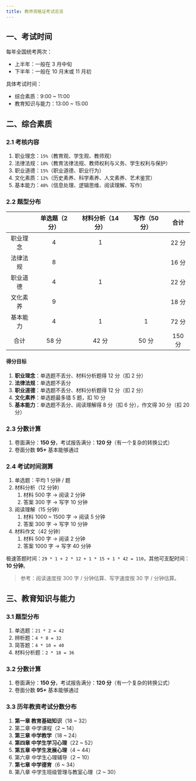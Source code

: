 ```yaml
---
title: 教师资格证考试总览
---
```


## 一、考试时间

每年全国统考两次：

- 上半年：一般在 3 月中旬
- 下半年：一般在 10 月末或 11 月初

具体考试时间：

- 综合素质：9:00 ~ 11:00
- 教育知识与能力：13:00 ~ 15:00

## 二、综合素质

### 2.1 考核内容

1. 职业理念：`15%`（教育观、学生观、教师观）
2. 法律法规：`10%`（教育法律法规、教师权利与义务、学生权利与保护）
3. 职业道德：`15%`（职业道德、职业行为）
4. 文化素质：`12%`（历史素养、科学素养、人文素养、艺术鉴赏）
5. 基本能力：`48%`（信息处理、逻辑思维、阅读理解、写作）

### 2.2 题型分布

|          | 单选题（2 分） | 材料分析（14 分） | 写作（50 分） |  合计  |
| :------: | :------------: | :---------------: | :-----------: | :----: |
| 职业理念 |       4        |         1         |               | 22 分  |
| 法律法规 |       8        |                   |               | 16 分  |
| 职业道德 |       4        |         1         |               | 22 分  |
| 文化素养 |       9        |                   |               | 18 分  |
| 基本能力 |       4        |         1         |       1       | 72 分  |
|   合计   |     58 分      |       42 分       |     50 分     | 150 分 |

#### 得分目标

1. **职业理念**：单选题不丢分、材料分析题得 12 分（扣 2 分）
2. **法律法规**：单选题不丢分
3. **职业道德**：单选题不丢分、材料分析题得 12 分（扣 2 分）
4. **文化素养**：单选题最多错 5 题，扣 10 分
5. **基本能力**：单选题不丢分、阅读理解得 8 分（扣 6 分），作文得 30 分（扣 20 分）

### 2.3 分数计算

1. 卷面满分：**150 分**，考试报告满分：**120 分**（有一个复杂的转换公式）
2. 卷面分数 **95+** 基本能够通过

### 2.4 考试时间测算

1. 单选题：平均 1 分钟 / 题
2. 材料分析（12 分钟）
   1. 材料 500 字 → 阅读 2 分钟
   2. 答案 300 字 → 写字 10 分钟
3. 阅读理解（15 分钟）
   1. 材料 1000 ~ 1500 字 → 阅读 5 分钟
   2. 答案 300 字 → 写字 10 分钟
4. 材料作文（42 分钟）
   1. 材料 500 字 → 阅读 2 分钟
   2. 答案 1000 字 → 写字 40 分钟

极速答题时间：`29 * 1 + 2 * 12 + 1 * 15 + 1 * 42 = 110`，其他可支配时间：**10 分钟**。

> 参考：阅读速度按 300 字 / 分钟估算、写字速度按 30 字 / 分钟估算。

## 三、教育知识与能力

### 3.1 题型分布

1. 单选题：`21 * 2 = 42`
2. 辨析题：`4 * 8 = 32`
3. 简答题：`4 * 10 = 40`
4. 材料分析题：`2 * 18 = 36`

### 3.2 分数计算

1. 卷面满分：**150 分**，考试报告满分：**120 分**（有一个复杂的转换公式）
2. 卷面分数 **95+** 基本能够通过

### 3.3 历年教资考试分数分布

1. **第一章 教育基础知识**（18 ~ 32）
2. 第二章 中学课程（2 ~ 14）
3. **第三章 中学教学**（18 ~ 24）
4. **第四章 中学生学习心理**（22 ~ 52）
5. **第五章 中学生发展心理**（4 ~ 44）
6. 第六章 中学生心理辅导（2 ~ 10）
7. **第七章 中学德育**（6 ~ 34）
8. 第八章 中学生班级管理与教室心理（2 ~ 30）

